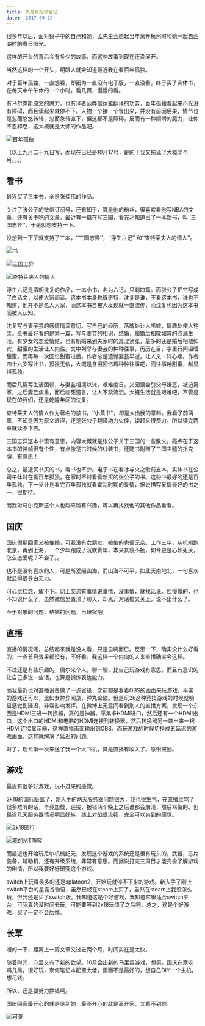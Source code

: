 ```yaml
---
title: 玖月贰拾玖留记
date: '2017-09-29'
---
```

很多年以后，面对镜子中的自己和她，孟先生会想起当年离开杭州时和她一起去西湖时的春日阳光。

这样的开头的背后会有多少的故事，而这些故事到现在还没展开。

当然这样的一个开头，明眼人就会知道最近我在看百年孤独。

对于百年孤独，一直想看，却因为一直没有电子版，一直没看，终于买了实体书，在每天中午午休的一个小时，看几页，慢慢的看。

有马尔克斯原文的魔力，也有译者范晔信达雅翻译的功劳，百年孤独看起来不光没有障碍，而且读起来就停不下。人物一个接一个冒出来，并没有前因后果，情节也是忽而悠悠转转，忽而急转直下，但这都不是障碍，反而有一种顺滑的魔力，让你不忍释卷，这大概就是大师的作品吧。

![百年孤独](http://upload-images.jianshu.io/upload_images/23686-9a68e1b853a01f13.png?imageMogr2/auto-orient/strip%7CimageView2/2/w/1240)

（以上九月二十九日写，而现在已经是10月17号，是的！我又拖延了大概半个月。。。）

## 看书

最近买了三本书，全是张佳伟的作品。

关注了张公子的微信订阅号，还有知乎，算是他的粉丝，很喜欢看他写NBA的文章，还有关于吃的文章。最近有一篇在写三国，看完才知道出了一本新书，叫‘‘三国志异’’，于是就想支持一下。

没想到一下子就支持了三本，‘‘三国志异’’，‘‘浮生六记’’ 和‘‘查特莱夫人的情人’’。

![书](http://upload-images.jianshu.io/upload_images/23686-b15635ad92c266ca.png?imageMogr2/auto-orient/strip%7CimageView2/2/w/1240)

![三国志异](http://upload-images.jianshu.io/upload_images/23686-d245015e06fc8d7c.png?imageMogr2/auto-orient/strip%7CimageView2/2/w/1240)

![查特莱夫人的情人](http://upload-images.jianshu.io/upload_images/23686-cab128f4f940d656.png?imageMogr2/auto-orient/strip%7CimageView2/2/w/1240)

浮生六记是清朝沈复的作品，一本小书，名为六记，只剩四篇。而张公子把它写成了白话文，以便大家阅读。这本书本身也很奇特，沈复是谁，不看这本书，谁也不知道，他并不是名人大家，而这本书自被人发现就一直流传，而沈复也因为这本书而被人认知。

沈复写与妻子芸的感情情深意切，写自己的经历，落魄处让人唏嘘，情趣处使人艳羡。全书最好看的是第一篇，写与妻芸的相识，结婚，和婚后相敬如宾的点滴生活。有少女的恋爱情结，也有新婚来到夫家时的羞涩紧张，最多的还是婚后相敬如宾，甜蜜的生活让人向往。文中列举与妻芸的种种往事，历历在目，字里行间温暖甜蜜，而再每一次回忆甜蜜过后，作者总是遗憾妻芸早逝，让人又一阵心疼。作者四十六岁写此书，孤独无依，大概是含泪回忆着种种往事吧，而往事越甜蜜，越显得孤独。

而后几篇写生活困顿，与妻芸相濡以沫，艰难度日。又因误会引父母嫌恶，被迫离家，之后妻芸病重，而后临死遗言，让人不禁流泪。大概生活就是艰难吧，不管是现在的我们，还是乾隆年间的沈复。

查特莱夫人的情人作为著名的禁书，‘‘小黄书’’，却是大出我的意料。我看了前两章，不知是因为原文艰涩，还是张公子翻译功力欠佳，读起来很费力。所以读完两章就读不下去。

三国志异这本书蛮有意思，内容大概就是张公子关于三国的一些散文。亮点在于这本书的装帧很有个性，有点像是古时候的线装书，还随书附赠了三国主题的扑克牌，有意思！

总之，最近买书买的书，看书也不少。电子书在看冰与火之歌前五本，实体书在公司午休时在看百年孤独，在家时不时看看新买的张公子的书。这些中最好的还是百年孤独，下一步计划看完百年孤独就看霍乱时期的爱情，据说描写爱情最好的书之一，很期待。

而我对马尔克斯这个人也越来越有兴趣，可以再找找他的其他作品看看。

## 国庆

国庆假期回家又被催婚，可我没有女朋友，被催的也很无奈。工作三年，从杭州跑北京，再到上海，一个少年跑成了沉默青年，本来其貌不扬，如今更是心如死灰，怎么恋爱呢？不会了。。

也不是没有喜欢的人，可是所爱隔山海，而山海不可平。如此天南地北，一句喜欢就显得很苍白无力。

可心里挂念，放不下。网上交流有事情说事情，没事情，就找话说。但慢慢的，也不知说什么了，虽然微信里置顶了聊天，却点开对话框又关上，说不出什么了。

至于对象的问题，结婚的问题，再研究吧。

## 直播

直播的情况呢，总结起来就是没人看，只是自嗨而已。反思一下，确实没什么好看的，一点节目效果都没有，不好看。我这样一个内向的人来直播确实会这样。

不过还是有些乐趣的，偶尔来个人，聊一聊，比自己玩游戏有意思，而且有意识的让自己多说一些话，也算是锻炼表达能力。

而我最近也对直播设备做了一点省级，之前都是看着OBS的画面来玩游戏，平常的游戏还可以，比如女神异闻录，弹丸论破。但是玩2k这种竞技游戏的时候就明显感觉到延迟，非常影响发挥。在微博上无意间看到别人的直播方案，发现一个东西是HDMI三进一转换器，真的是神器。采集卡HDMI进口，然后还有一个HDMI出口，这个出口的HDMI和电脑的HDMI连接到转换器，然后转换器另一端出来一根HDMI连接显示器，这样直播画面输出到OBS，而玩游戏的时候切换成五延迟的游戏画面，这样就解决了延迟的问题。

对了，瑞龙第一次来送了我一个大飞机，算是直播有收入了。感谢鼓励。

## 游戏

最近有很多好游戏，玩不过来的感觉。

2k18的国行版出了，刚入手的两天服务器问题很大，我也很生气，在直播里骂了很多难听的话，毕竟加载，连接，报错两个晚上之后谁都会崩溃，然后骂街的。但最近几天服务器情况明显好转，线上对战很流畅，完全可以爽到的感觉。

![2k18国行](http://upload-images.jianshu.io/upload_images/23686-bf2f90940bb03a35.png?imageMogr2/auto-orient/strip%7CimageView2/2/w/1240)

![我的MT阵容](http://upload-images.jianshu.io/upload_images/23686-363d02929659d499.png?imageMogr2/auto-orient/strip%7CimageView2/2/w/1240)

而最近也开始玩尼尔机械纪元，发现这个游戏的系统还是很有玩头的，武器，芯片装备，辅助机，还有升级系统，非常有意思。而据说打完三周目才能完全了解游戏的剧情，所以我要好好研究这个游戏。

switch上玩得最多的还是splatoon2，开始玩就停不下来的游戏。新入手了刚上switch平台的星露谷物语，虽然已经在steam上买了，虽然在steam上我没怎么玩，但我还是买了switch版。我知道这是个好游戏，我知道它很适合switch平台，可我真的没时间去玩。可能要等到2k18玩烦了之后吧，总之，这是个好游戏，买了一定不会后悔。

## 长草

嗖的一下，距离上一篇文章又过去两个月，时间实在是太快。

随着时光，心里又有了新的欲望。10月会出新的马里奥游戏，想买。国庆在家吃鸡几局，很好玩，奈何笔记本配置太低，画面不是最好的，想自己DIY一个主机，想花钱。

所以，还是要努力挣钱啊。

国庆回家最开心的就是见到她，最不开心的就是离开家，又看不到她。

![可爱](http://upload-images.jianshu.io/upload_images/23686-8a68891f71656ef0.png?imageMogr2/auto-orient/strip%7CimageView2/2/w/1240)
